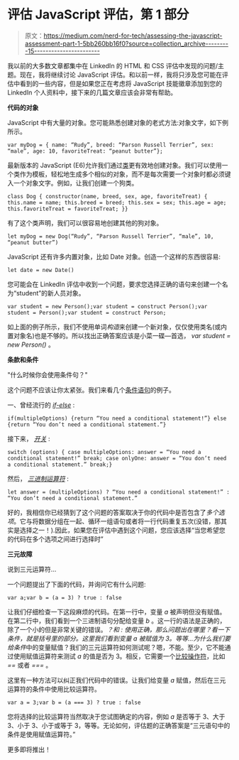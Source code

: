 # 评估 JavaScript 评估，第 1 部分

> 原文：<https://medium.com/nerd-for-tech/assessing-the-javascript-assessment-part-1-5bb260bb16f0?source=collection_archive---------15----------------------->

我以前的大多数文章都集中在 LinkedIn 的 HTML 和 CSS 评估中发现的问题/主题。现在，我将继续讨论 JavaScript 评估。和以前一样，我将只涉及您可能在评估中看到的一些内容，但是如果您正在考虑将 JavaScript 技能徽章添加到您的 LinkedIn 个人资料中，接下来的几篇文章应该会非常有帮助。

**代码的对象**

JavaScript 中有大量的对象。您可能熟悉创建对象的老式方法:对象文字，如下例所示。

```
var myDog = { name: “Rudy”, breed: “Parson Russell Terrier”, sex: “male”, age: 10, favoriteTreat: “peanut butter”};
```

最新版本的 JavaScript (E6)允许我们通过[类](https://developer.mozilla.org/en-US/docs/Web/JavaScript/Reference/Classes)更有效地创建对象。我们可以使用一个类作为模板，轻松地生成多个相似的对象，而不是每次需要一个对象时都必须键入一个对象文字。例如，让我们创建一个狗类。

```
class Dog { constructor(name, breed, sex, age, favoriteTreat) { this.name = name; this.breed = breed; this.sex = sex; this.age = age; this.favoriteTreat = favoriteTreat; }}
```

有了这个类声明，我们可以很容易地创建其他的狗对象。

```
let myDog = new Dog(“Rudy”, “Parson Russell Terrier”, “male”, 10, “peanut butter”)
```

JavaScript 还有许多内置对象，比如 Date 对象。创造一个这样的东西很容易:

```
let date = new Date()
```

您可能会在 LinkedIn 评估中收到一个问题，要求您选择正确的语句来创建一个名为“student”的新人员对象。

```
var student = new Person();var student = construct Person();var student = Person();var student = construct Person;
```

如上面的例子所示，我们不使用单词*构造*来创建一个新对象，仅仅使用类名(或内置对象名)也是不够的。所以找出正确答案应该是小菜一碟—首选， *var student = new Person()* 。

**条款和条件**

"什么时候你会使用条件句？"

这个问题不应该让你太紧张。我们来看几个[条件语句](https://developer.mozilla.org/en-US/docs/Learn/JavaScript/Building_blocks/conditionals)的例子。

一、曾经流行的 [*if-else*](https://www.w3schools.com/js/js_if_else.asp) :

```
if(multipleOptions) {return “You need a conditional statement!”} else {return “You don’t need a conditional statement.”}
```

接下来， [*开关*](https://www.w3schools.com/js/js_switch.asp) :

```
switch (options) { case multipleOptions: answer = “You need a conditional statement!” break; case onlyOne: answer = “You don’t need a conditional statement.” break;}
```

然后， [*三进制运算符*](https://www.w3schools.com/js/js_comparisons.asp) :

```
let answer = (multipleOptions) ? “You need a conditional statement!” : “You don’t need a conditional statement.”
```

好的，我相信你已经猜到了这个问题的答案取决于你的代码中是否包含了*多个选项*。它与将数据分组在一起、循环一组语句或者将一行代码重复五次(没错，那其实是选择之一！).因此，如果您在评估中遇到这个问题，您应该选择“当您希望您的代码在多个选项之间进行选择时”

**三元故障**

说到三元运算符…

一个问题提出了下面的代码，并询问它有什么问题:

```
var a;var b = (a = 3) ? true : false
```

让我们仔细检查一下这段麻烦的代码。在第一行中，变量 *a* 被声明但没有赋值。在第二行中，我们看到一个三进制语句分配给变量 *b* 。这一行的语法是正确的，除了一个小的但是非常关键的错误。*？*和 *:* 使用正确，那么问题出在哪里？看一下条件，就是括号里的部分。这里我们看到变量 *a* 被赋值为 3。等等…为什么我们要给*条件*中的变量赋值？我们的三元运算符如何测试呢？嗯，不能。至少，它不能通过使用赋值运算符来测试 *a* 的值是否为 3。相反，它需要一个[比较操作符](https://www.w3schools.com/js/js_comparisons.asp)，比如 *==* 或者 *===* 。

这里有一种方法可以纠正我们代码中的错误。让我们给变量 *a* 赋值，然后在三元运算符的条件中使用比较运算符。

```
var a = 3;var b = (a === 3) ? true : false
```

您将选择的比较运算符当然取决于您试图确定的内容，例如 *a* 是否等于 3、大于 3、小于 3、小于或等于 3，等等。无论如何，评估题的正确答案是“三元语句中的条件是使用赋值运算符。”

更多即将推出！